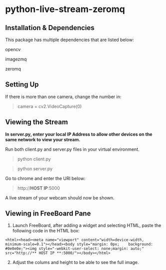 # python-live-stream-zeromq

## Installation & Dependencies

This package has multiple dependencies that are listed below:

opencv

imagezmq

zeromq

## Setting Up

If there is more than one camera, change the number in:

> camera = cv2.VideoCapture(0) 

## Viewing the Stream

**In server.py, enter your local IP Address to allow other devices on the same network to view your stream.**

Run both client.py and server.py files in your virtual environment.

> python client.py

> python server.py

Go to chrome and enter the URl below:

> http://**HOST IP**:5000

A live stream of your webcam should now be shown. 

## Viewing in FreeBoard Pane

1. Launch FreeBoard, after adding a widget and selecting HTML, paste the following code in the HTML box:

` <html><head><meta name="viewport" content="width=device-width, minimum-scale=0.1"></head><body style="margin: 0px;    background: #0e0e0e;"><img style="-webkit-user-select: none;margin: auto;" src="http://** HOST IP **:5000/"></body></html> `


2. Adjust the colums and height to be able to see the full image. 
